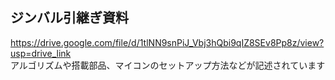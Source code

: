 ## ジンバル引継ぎ資料  
https://drive.google.com/file/d/1tlNN9snPiJ_Vbj3hQbi9qIZ8SEv8Pp8z/view?usp=drive_link  
アルゴリズムや搭載部品、マイコンのセットアップ方法などが記述されています
